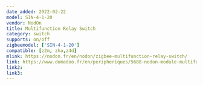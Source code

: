 ```yaml
---
date_added: 2022-02-22
model: SIN-4-1-20
vendor: NodOn
title: Multifunction Relay Switch
category: switch
supports: on/off
zigbeemodel: ['SIN-4-1-20']
compatible: [z2m, zha,z4d]
mlink: https://nodon.fr/en/nodon/zigbee-multifunction-relay-switch/
link: https://www.domadoo.fr/en/peripheriques/5688-nodon-module-multifonction-zigbee-3700313925188.html
link2: 
link3: 
---
```

